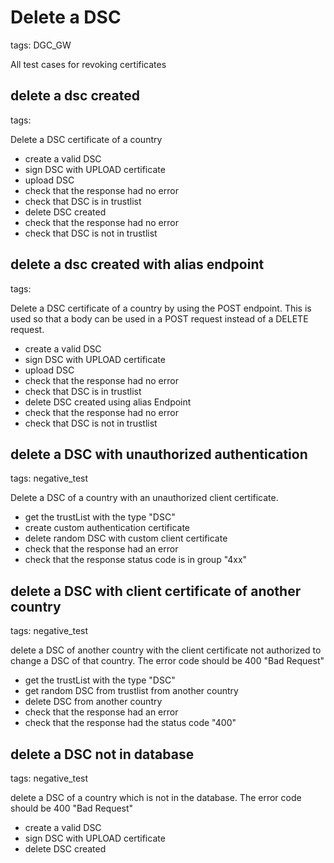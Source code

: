 # Delete a DSC

tags: DGC_GW

All test cases for revoking certificates

## delete a dsc created

tags:

Delete a DSC certificate of a country

* create a valid DSC
* sign DSC with UPLOAD certificate
* upload DSC
* check that the response had no error
* check that DSC is in trustlist
* delete DSC created
* check that the response had no error
* check that DSC is not in trustlist

## delete a dsc created with alias endpoint

tags:

Delete a DSC certificate of a country by using the POST endpoint. This is used so that a body can be used in a POST request instead of a DELETE request.

* create a valid DSC
* sign DSC with UPLOAD certificate
* upload DSC
* check that the response had no error
* check that DSC is in trustlist
* delete DSC created using alias Endpoint
* check that the response had no error
* check that DSC is not in trustlist

## delete a DSC with unauthorized authentication

tags: negative_test


Delete a DSC of a country with an unauthorized client certificate.

* get the trustList with the type "DSC"
* create custom authentication certificate
* delete random DSC with custom client certificate
* check that the response had an error
* check that the response status code is in group "4xx"

## delete a DSC with client certificate of another country

tags: negative_test

delete a DSC of another country with the client certificate not authorized to change a DSC of that country. The error code should be 400 "Bad Request"

* get the trustList with the type "DSC"
* get random DSC from trustlist from another country
* delete DSC from another country
* check that the response had an error
* check that the response had the status code "400"

## delete a DSC not in database

tags: negative_test

delete a DSC of a country which is not in the database. The error code should be 400 "Bad Request"

* create a valid DSC
* sign DSC with UPLOAD certificate
* delete DSC created
